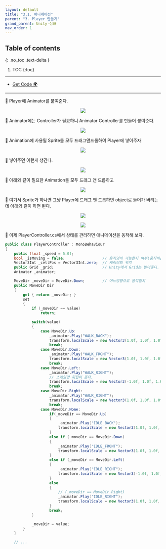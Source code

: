 ```yaml
---
layout: default
title: "3.1. 애니메이션"
parent: "3. Player 만들기"
grand_parent: Unity-심화
nav_order: 1
---
```


## Table of contents
{: .no_toc .text-delta }

1. TOC
{:toc}

---

* [Get Code 🌍](https://github.com/EasyCoding-7/UnityPortfolio/tree/3.2.Ani)

---

🦄 Player에 Animator를 붙여준다.

<p align="center">
  <img src="https://taehyungs-programming-blog.github.io/blog/assets/images/csharp/unity-adv/unity-adv-3-2-1.png"/>
</p>

🦄 Animator에는 Controller가 필요하니 Animator Controller를 만들어 붙여준다.

<p align="center">
  <img src="https://taehyungs-programming-blog.github.io/blog/assets/images/csharp/unity-adv/unity-adv-3-2-2.png"/>
</p>

🦄 Animation에 사용될 Sprite를 모두 드래그앤드롭하여 Player에 넣어주자

<p align="center">
  <img src="https://taehyungs-programming-blog.github.io/blog/assets/images/csharp/unity-adv/unity-adv-3-2-3.png"/>
</p>

🦄 넣어주면 이런게 생긴다.

<p align="center">
  <img src="https://taehyungs-programming-blog.github.io/blog/assets/images/csharp/unity-adv/unity-adv-3-2-4.png"/>
</p>

🦄 아래와 같이 필요한 Animation을 모두 드래그 앤 드롭하고

<p align="center">
  <img src="https://taehyungs-programming-blog.github.io/blog/assets/images/csharp/unity-adv/unity-adv-3-2-5.png"/>
</p>

🦄 여기서 Sprite가 하나면 그냥 Player에 드래그 앤 드롭하면 object로 들어가 버리는데 아래와 같이 하면 된다.

<p align="center">
  <img src="https://taehyungs-programming-blog.github.io/blog/assets/images/csharp/unity-adv/unity-adv-3-2-6.png"/>
</p>

<p align="center">
  <img src="https://taehyungs-programming-blog.github.io/blog/assets/images/csharp/unity-adv/unity-adv-3-2-7.png"/>
</p>

🦄 이제 PlayerController.cs에서 상태를 관리하면 애니메이션을 동작해 보자.

```cs
public class PlayerController : MonoBehaviour
{
    public float _speed = 5.0f;
    bool _isMoving = false;                 // 움직임이 가능한지 여부(움직이는 도중에 움직임은 불가능)
    Vector3Int _cellPos = Vector3Int.zero;  // 캐릭터의 위치
    public Grid _grid;                      // Unity에서 Grid는 받아준다.
    Animator _animator;

    MoveDir _moveDir = MoveDir.Down;        // 어느방향으로 움직일지
    public MoveDir Dir
    {
        get { return _moveDir; }
        set 
        {
            if (_moveDir == value)
                return;

            switch(value)
            {
                case MoveDir.Up:
                    _animator.Play("WALK_BACK");
                    transform.localScale = new Vector3(1.0f, 1.0f, 1.0f);
                    break;
                case MoveDir.Down:
                    _animator.Play("WALK_FRONT");
                    transform.localScale = new Vector3(1.0f, 1.0f, 1.0f);
                    break;
                case MoveDir.Left:
                    _animator.Play("WALK_RIGHT");
                    // 스케일만 뒤집어 준다.
                    transform.localScale = new Vector3(-1.0f, 1.0f, 1.0f);
                    break;
                case MoveDir.Right:
                    _animator.Play("WALK_RIGHT");
                    transform.localScale = new Vector3(1.0f, 1.0f, 1.0f);
                    break;
                case MoveDir.None:
                    if(_moveDir == MoveDir.Up)
                    {
                        _animator.Play("IDLE_BACK");
                        transform.localScale = new Vector3(1.0f, 1.0f, 1.0f);
                    }
                    else if (_moveDir == MoveDir.Down)
                    {
                        _animator.Play("IDLE_FRONT");
                        transform.localScale = new Vector3(1.0f, 1.0f, 1.0f);
                    }
                    else if (_moveDir == MoveDir.Left)
                    {
                        _animator.Play("IDLE_RIGHT");
                        transform.localScale = new Vector3(-1.0f, 1.0f, 1.0f);
                    }
                    else
                    {
                        // (_moveDir == MoveDir.Right)
                        _animator.Play("IDLE_RIGHT");
                        transform.localScale = new Vector3(1.0f, 1.0f, 1.0f);
                    }
                    break;
            }

            _moveDir = value;
        }
    }

    // ...
```


